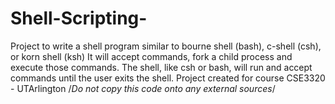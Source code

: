 # Shell-Scripting-
Project to write a shell program similar to bourne shell (bash), c-shell (csh), or korn shell (ksh)
It will accept commands, fork a child process and execute those commands. 
The shell, like csh or bash, will run and accept commands until the user exits the shell. 
Project created for course  CSE3320 - UTArlington 
/*Do not copy this code onto any external sources*/
